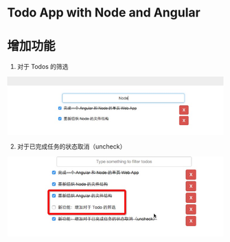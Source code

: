 # Todo App with Node and Angular

# 增加功能

1. 对于 Todos 的筛选

![状态切换](public/img/filter.png)

2. 对于已完成任务的状态取消（uncheck）

![状态切换](public/img/toggle.png)

